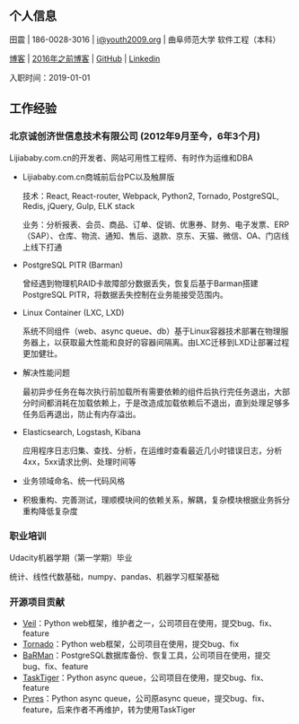 ## 个人信息

田震 | 186-0028-3016 | i@youth2009.org | 曲阜师范大学 软件工程（本科）

[博客](https://youth2009.org/) | [2016年之前博客](https://old.youth2009.org/blog/archives/) | [GitHub](https://github.com/dawncold) | [Linkedin](https://linkedin.com/in/dctz)

入职时间：2019-01-01

## 工作经验
### 北京诚创济世信息技术有限公司 (2012年9月至今，6年3个月)
Lijiababy.com.cn的开发者、网站可用性工程师、有时作为运维和DBA

* Lijiababy.com.cn商城前后台PC以及触屏版

  技术：React, React-router, Webpack, Python2, Tornado, PostgreSQL, Redis, jQuery, Gulp, ELK stack

  业务：分析报表、会员、商品、订单、促销、优惠券、财务、电子发票、ERP（SAP）、仓库、物流、通知、售后、退款、京东、天猫、微信、OA、门店线上线下打通

* PostgreSQL PITR (Barman)
  
  曾经遇到物理机RAID卡故障部分数据丢失，恢复后基于Barman搭建PostgreSQL PITR，将数据丢失控制在业务能接受范围内。

* Linux Container (LXC, LXD)
  
  系统不同组件（web、async queue、db）基于Linux容器技术部署在物理服务器上，以获取最大性能和良好的容器间隔离。由LXC迁移到LXD让部署过程更加健壮。

* 解决性能问题
  
  最初异步任务在每次执行前加载所有需要依赖的组件后执行完任务退出，大部分时间都消耗在加载依赖上，于是改造成加载依赖后不退出，直到处理足够多任务后再退出，防止有内存溢出。

* Elasticsearch, Logstash, Kibana
  
  应用程序日志归集、查找、分析，在运维时查看最近几小时错误日志，分析4xx，5xx请求比例、处理时间等

* 业务领域命名、统一代码风格
  
* 积极重构、完善测试，理顺模块间的依赖关系，解耦，复杂模块根据业务拆分重构降低复杂度

### 职业培训

Udacity机器学期（第一学期）毕业

统计、线性代数基础，numpy、pandas、机器学习框架基础

### 开源项目贡献
* [Veil](https://github.com/honovation/veil)：Python web框架，维护者之一，公司项目在使用，提交bug、fix、feature
* [Tornado](https://github.com/tornadoweb/tornado)：Python web框架，公司项目在使用，提交bug、fix
* [BaRMan](https://github.com/2ndquadrant-it/barman)：PostgreSQL数据库备份、恢复工具，公司项目在使用，提交bug、fix、feature
* [TaskTiger](https://github.com/closeio/tasktiger)：Python async queue，公司项目在使用，提交bug、fix、feature
* [Pyres](https://github.com/binarydud/pyres)：Python async queue，公司原async queue，提交bug、fix、feature，后来作者不再维护，转为使用TaskTiger
